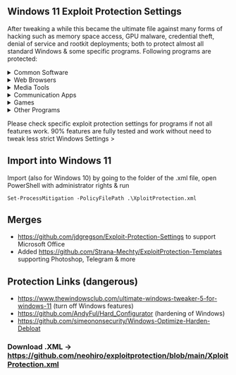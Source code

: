 ## Windows 11 Exploit Protection Settings

After tweaking a while this became the ultimate file against many forms of hacking such as memory space access, GPU malware, credential theft, denial of service and rootkit deployments; both to protect almost all standard Windows & some specific programs. Following programs are protected:

<details>
<summary>  Common Software </summary>

- Literally all (!) basic Windows programs running from start. Beyond recommendations
(took a few bluescreens >.<)
- Smartscreen
- OneDrive
- OneNote
- Open SSL
- Intel
- AMD
- NVIDIA
- Realtek Audio
- MS Access
- MS Excel
- MS PowerPoint
- MS Word & Wordpad
- Visio
</details>
<details>
<summary> Web Browsers </summary>

- Google Chrome (allowing extensions to run)
- Mozilla Firefox (fully functional with many protection settings)
- Internet Explorer (in case you misclick)
- Safari
- Thorium
- Edge
</details>
<details>
<summary> Media Tools </summary>

- Audacity
- butt audio streaming
- Virtual DJ
- Groove Music
- Winamp
- foobar2000
- iTunes
- Windows Media Player
- NDIRecord
- StreamDeck
- vMix64
- VLC Media Player
</details>
<details>
<summary> Communication Apps </summary>

- Skype
- Pidgin
- Telegram
- MS Outlook
- Thunderbird
- Windows Live Mail
- Google Talk
- Whatsapp
- Armcord (a Discord client)
- Discord
</details>
<details>

<summary> Games </summary>

- Steam
- GOG Galaxy (edit version number in .XML file accordingly)
- EasyAntiCheat
- Firestorm-Releasex64 viewer for Second Life (hardened: no browser or SL voice)
- Corrade (unsupported textbased viewer for Second Life)
</details>
<details>

<summary> Other Programs </summary>

- Photoshop
- Adobe
- KeePass
- SyncThing
- Everything
- Real Converter
- RealPlay
- Notepad++
- Obsidian
- Acrobat Reader PDF
- Sumatra PDF
- Foxit PDF Reader
- Java
- dnscrypt-proxy
- VPN Unlimited
- 7Z
- WinZip
- WinRAR
</details>

Please check specific exploit protection settings for programs if not all features work. 90% features are fully tested and work without need to tweak less strict
Windows Settings > 


## Import into Windows 11
Import (also for Windows 10) by going to the folder of the .xml file, open PowerShell with administrator rights & run

`Set-ProcessMitigation -PolicyFilePath .\XploitProtection.xml`



## Merges

- https://github.com/jdgregson/Exploit-Protection-Settings to support Microsoft Office
- Added https://github.com/Strana-Mechty/ExploitProtection-Templates supporting Photoshop, Telegram & more

## Protection Links (dangerous)

  - https://www.thewindowsclub.com/ultimate-windows-tweaker-5-for-windows-11 (turn off Windows features)
  - https://github.com/AndyFul/Hard_Configurator (hardening of Windows)
  - https://github.com/simeononsecurity/Windows-Optimize-Harden-Debloat


 
### Download .XML -> https://github.com/neohiro/exploitprotection/blob/main/XploitProtection.xml
